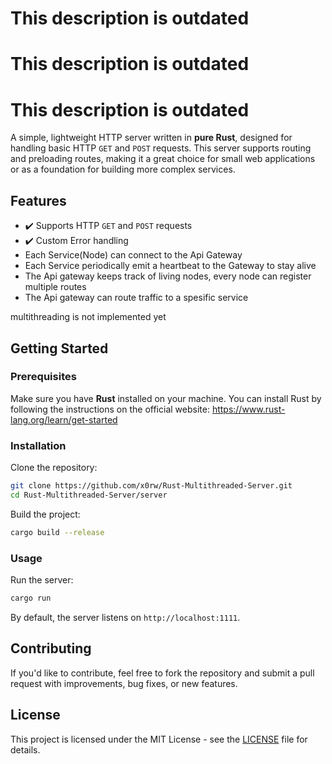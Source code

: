 # This description is outdated
# This description is outdated
# This description is outdated
A simple, lightweight HTTP server written in **pure Rust**, designed for handling basic HTTP `GET` and `POST` requests. This server supports routing and preloading routes, making it a great choice for small web applications or as a foundation for building more complex services.

## Features
- ✔️  Supports HTTP `GET` and `POST` requests
- ✔️  Custom Error handling
- Each Service(Node) can connect to the Api Gateway
- Each Service periodically emit a heartbeat to the Gateway to stay alive
- The Api gateway keeps track of living nodes, every node can register multiple routes
- The Api gateway can route traffic to a spesific service

 multithreading is not implemented yet

## Getting Started

### Prerequisites

Make sure you have **Rust** installed on your machine. You can install Rust by following the instructions on the official website: https://www.rust-lang.org/learn/get-started

### Installation

Clone the repository:

```bash
git clone https://github.com/x0rw/Rust-Multithreaded-Server.git
cd Rust-Multithreaded-Server/server
```

Build the project:

```bash
cargo build --release
```

### Usage

Run the server:

```bash
cargo run
```

By default, the server listens on `http://localhost:1111`.


## Contributing

If you'd like to contribute, feel free to fork the repository and submit a pull request with improvements, bug fixes, or new features.

## License

This project is licensed under the MIT License - see the [LICENSE](LICENSE) file for details.
